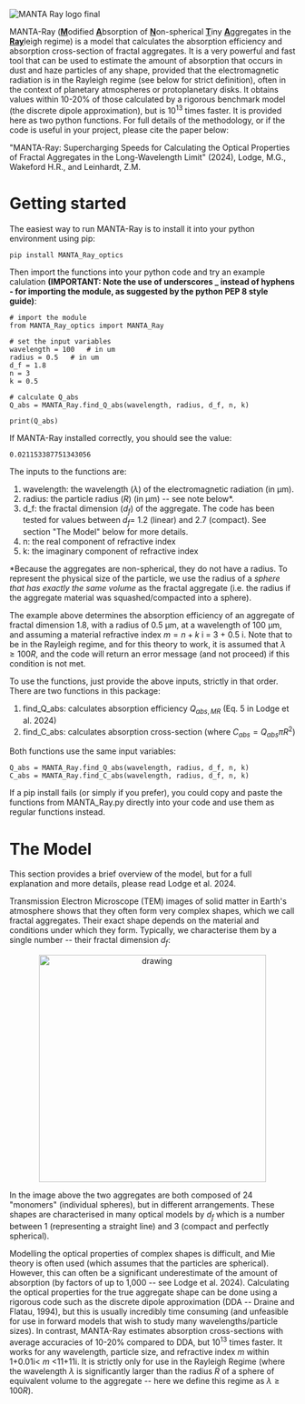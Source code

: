 ![MANTA Ray logo final](https://github.com/user-attachments/assets/daace825-8432-44ba-a673-0f6d441a3116)

MANTA-Ray (<ins>**M**</ins>odified <ins>**A**</ins>bsorption of <ins>**N**</ins>on-spherical <ins>**T**</ins>iny <ins>**A**</ins>ggregates in the <ins>**Ray**</ins>leigh regime) is a model that calculates the absorption efficiency and absorption cross-section of fractal aggregates. It is a very powerful and fast tool that can be used to estimate the amount of absorption that occurs in dust and haze particles of any shape, provided that the electromagnetic radiation is in the Rayleigh regime (see below for strict definition), often in the context of planetary atmospheres or protoplanetary disks. It obtains values within 10-20% of those calculated by a rigorous benchmark model (the discrete dipole approximation), but is $10^{13}$ times faster. It is provided here as two python functions. For full details of the methodology, or if the code is useful in your project, please cite the paper below:

  "MANTA-Ray: Supercharging Speeds for Calculating the Optical Properties of Fractal Aggregates in the Long-Wavelength Limit" (2024), Lodge, M.G., Wakeford H.R., and Leinhardt, Z.M.

# Getting started

The easiest way to run MANTA-Ray is to install it into your python environment using pip:

	pip install MANTA_Ray_optics

Then import the functions into your python code and try an example calulation **(IMPORTANT: Note the use of underscores _ instead of hyphens - for importing the module, as suggested by the python PEP 8 style guide)**:

	# import the module
  	from MANTA_Ray_optics import MANTA_Ray

 	# set the input variables
 	wavelength = 100   # in um
 	radius = 0.5   # in um
	d_f = 1.8		
 	n = 3
	k = 0.5

	# calculate Q_abs
	Q_abs = MANTA_Ray.find_Q_abs(wavelength, radius, d_f, n, k)
 
	print(Q_abs)
 
If MANTA-Ray installed correctly, you should see the value:

	0.021153387751343056 

The inputs to the functions are:

1) wavelength: the wavelength ($\lambda$) of the electromagnetic radiation (in μm).
2) radius: the particle radius ($R$) (in μm) -- see note below*.
3) d_f: the fractal dimension ($d_f$) of the aggregate. The code has been tested for values between $d_f=$ 1.2 (linear) and 2.7 (compact). See section "The Model" below for more details.
4) n: the real component of refractive index
5) k: the imaginary component of refractive index

*Because the aggregates are non-spherical, they do not have a radius. To represent the physical size of the particle, we use the radius of a <i>sphere that has exactly the same volume</i> as the fractal aggregate (i.e. the radius if the aggregate material was squashed/compacted into a sphere). 

The example above determines the absorption efficiency of an aggregate of fractal dimension 1.8, with a radius of 0.5 μm, at a wavelength of 100 μm, and assuming a material refractive index $m=n+k$ i = 3 + 0.5 i. Note that to be in the Rayleigh regime, and for this theory to work, it is assumed that $\lambda \geq 100R$, and the code will return an error message (and not proceed) if this condition is not met.

To use the functions, just provide the above inputs, strictly in that order. There are two functions in this package:

1) find_Q_abs: calculates absorption efficiency $Q_{abs,MR}$ (Eq. 5 in Lodge et al. 2024)
2) find_C_abs: calculates absorption cross-section (where $C_{abs}=Q_{abs} \pi R^2$)

Both functions use the same input variables:

	Q_abs = MANTA_Ray.find_Q_abs(wavelength, radius, d_f, n, k)
	C_abs = MANTA_Ray.find_C_abs(wavelength, radius, d_f, n, k)

If a pip install fails (or simply if you prefer), you could copy and paste the functions from MANTA_Ray.py directly into your code and use them as regular functions instead.

# The Model

This section provides a brief overview of the model, but for a full explanation and more details, please read Lodge et al. 2024. 

Transmission Electron Microscope (TEM) images of solid matter in Earth's atmosphere shows that they often form very complex shapes, which we call fractal aggregates. Their exact shape depends on the material and conditions under which they form. Typically, we characterise them by a single number -- their fractal dimension $d_f$:

<p align="center">
  <img src="https://github.com/user-attachments/assets/7060caea-1465-45dd-9f64-74a351b0733b" alt="drawing" width="400" />
</p>

In the image above the two aggregates are both composed of 24 "monomers" (individual spheres), but in different arrangements. These shapes are characterised in many optical models by $d_f$ which is a number between 1 (representing a straight line) and 3 (compact and perfectly spherical).

Modelling the optical properties of complex shapes is difficult, and Mie theory is often used (which assumes that the particles are spherical). However, this can often be a significant underestimate of the amount of absorption (by factors of up to 1,000 -- see Lodge et al. 2024). Calculating the optical properties for the true aggregate shape can be done using a rigorous code such as the discrete dipole approximation (DDA -- Draine and Flatau, 1994), but this is usually incredibly time consuming (and unfeasible for use in forward models that wish to study many wavelengths/particle sizes). In contrast, MANTA-Ray estimates absorption cross-sections with average accuracies of 10-20% compared to DDA, but $10^{13}$ times faster. It works for any wavelength, particle size, and refractive index $m$ within 1+0.01i< $m$ <11+11i. It is strictly only for use in the Rayleigh Regime (where the wavelength $\lambda$ is significantly larger than the radius $R$ of a sphere of equivalent volume to the aggregate -- here we define this regime as $\lambda \geq 100R$).
